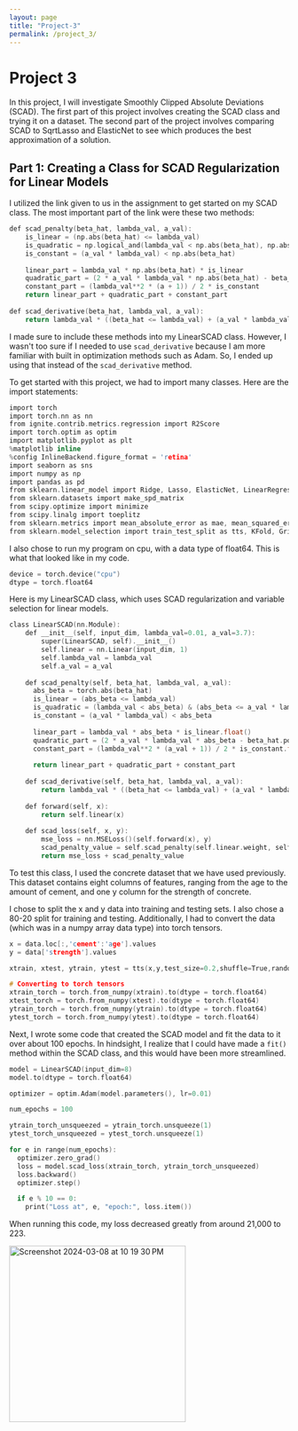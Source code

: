 ```yaml
---
layout: page
title: "Project-3"
permalink: /project_3/
---
```

# Project 3

In this project, I will investigate Smoothly Clipped Absolute Deviations (SCAD). The first part of this project involves creating the SCAD class and trying it on a dataset. The second part of the project involves comparing SCAD to SqrtLasso and ElasticNet to see which produces the best approximation of a solution. 

## Part 1: Creating a Class for SCAD Regularization for Linear Models 

I utilized the link given to us in the assignment to get started on my SCAD class. The most important part of the link were these two methods: 

```c
def scad_penalty(beta_hat, lambda_val, a_val):
    is_linear = (np.abs(beta_hat) <= lambda_val)
    is_quadratic = np.logical_and(lambda_val < np.abs(beta_hat), np.abs(beta_hat) <= a_val * lambda_val)
    is_constant = (a_val * lambda_val) < np.abs(beta_hat)
    
    linear_part = lambda_val * np.abs(beta_hat) * is_linear
    quadratic_part = (2 * a_val * lambda_val * np.abs(beta_hat) - beta_hat**2 - lambda_val**2) / (2 * (a_val - 1)) * is_quadratic
    constant_part = (lambda_val**2 * (a + 1)) / 2 * is_constant
    return linear_part + quadratic_part + constant_part
    
def scad_derivative(beta_hat, lambda_val, a_val):
    return lambda_val * ((beta_hat <= lambda_val) + (a_val * lambda_val - beta_hat)*((a_val * lambda_val - beta_hat) > 0) / ((a_val - 1) * lambda_val) * (beta_hat > lambda_val))
```

I made sure to include these methods into my LinearSCAD class. However, I wasn't too sure if I needed to use `scad_derivative` because I am more familiar with built in optimization methods such as Adam. So, I ended up using that instead of the `scad_derivative` method. 

To get started with this project, we had to import many classes. Here are the import statements: 

```c
import torch 
import torch.nn as nn
from ignite.contrib.metrics.regression import R2Score
import torch.optim as optim
import matplotlib.pyplot as plt
%matplotlib inline
%config InlineBackend.figure_format = 'retina'
import seaborn as sns
import numpy as np
import pandas as pd
from sklearn.linear_model import Ridge, Lasso, ElasticNet, LinearRegression
from sklearn.datasets import make_spd_matrix
from scipy.optimize import minimize
from scipy.linalg import toeplitz
from sklearn.metrics import mean_absolute_error as mae, mean_squared_error as mse, r2_score as R2
from sklearn.model_selection import train_test_split as tts, KFold, GridSearchCV
```

I also chose to run my program on cpu, with a data type of float64. This is what that looked like in my code.

```c
device = torch.device("cpu")
dtype = torch.float64
```

Here is my LinearSCAD class, which uses SCAD regularization and variable selection for linear models. 

```c
class LinearSCAD(nn.Module):
    def __init__(self, input_dim, lambda_val=0.01, a_val=3.7):
        super(LinearSCAD, self).__init__()
        self.linear = nn.Linear(input_dim, 1)  
        self.lambda_val = lambda_val
        self.a_val = a_val
    
    def scad_penalty(self, beta_hat, lambda_val, a_val):
      abs_beta = torch.abs(beta_hat)
      is_linear = (abs_beta <= lambda_val)
      is_quadratic = (lambda_val < abs_beta) & (abs_beta <= a_val * lambda_val)
      is_constant = (a_val * lambda_val) < abs_beta
      
      linear_part = lambda_val * abs_beta * is_linear.float()
      quadratic_part = (2 * a_val * lambda_val * abs_beta - beta_hat.pow(2) - lambda_val**2) / (2 * (a_val - 1)) * is_quadratic.float()
      constant_part = (lambda_val**2 * (a_val + 1)) / 2 * is_constant.float()
      
      return linear_part + quadratic_part + constant_part
      
    def scad_derivative(self, beta_hat, lambda_val, a_val):
        return lambda_val * ((beta_hat <= lambda_val) + (a_val * lambda_val - beta_hat)*((a_val * lambda_val - beta_hat) > 0) / ((a_val - 1) * lambda_val) * (beta_hat > lambda_val))
    
    def forward(self, x):
        return self.linear(x)
    
    def scad_loss(self, x, y):
        mse_loss = nn.MSELoss()(self.forward(x), y)
        scad_penalty_value = self.scad_penalty(self.linear.weight, self.lambda_val, self.a_val).sum()
        return mse_loss + scad_penalty_value

```

To test this class, I used the concrete dataset that we have used previously. This dataset contains eight columns of features, ranging from the age to the amount of cement, and one y column for the strength of concrete. 

I chose to split the x and y data into training and testing sets. I also chose a 80-20 split for training and testing. Additionally, I had to convert the data (which was in a numpy array data type) into torch tensors. 

```c
x = data.loc[:,'cement':'age'].values
y = data['strength'].values

xtrain, xtest, ytrain, ytest = tts(x,y,test_size=0.2,shuffle=True,random_state=123)

# Converting to torch tensors
xtrain_torch = torch.from_numpy(xtrain).to(dtype = torch.float64)
xtest_torch = torch.from_numpy(xtest).to(dtype = torch.float64)
ytrain_torch = torch.from_numpy(ytrain).to(dtype = torch.float64)
ytest_torch = torch.from_numpy(ytest).to(dtype = torch.float64)
```

Next, I wrote some code that created the SCAD model and fit the data to it over about 100 epochs. In hindsight, I realize that I could have made a `fit()` method within the SCAD class, and this would have been more streamlined. 

```c
model = LinearSCAD(input_dim=8)
model.to(dtype = torch.float64)

optimizer = optim.Adam(model.parameters(), lr=0.01)

num_epochs = 100

ytrain_torch_unsqueezed = ytrain_torch.unsqueeze(1)
ytest_torch_unsqueezed = ytest_torch.unsqueeze(1)

for e in range(num_epochs):
  optimizer.zero_grad()
  loss = model.scad_loss(xtrain_torch, ytrain_torch_unsqueezed)
  loss.backward()
  optimizer.step()

  if e % 10 == 0:
    print("Loss at", e, "epoch:", loss.item())
```
When running this code, my loss decreased greatly from around 21,000 to 223. 

<img width="318" alt="Screenshot 2024-03-08 at 10 19 30 PM" src="https://github.com/amanroa/advanced-applied-ml/assets/26678552/00187954-c54f-477e-b589-830ecd02fa12">

